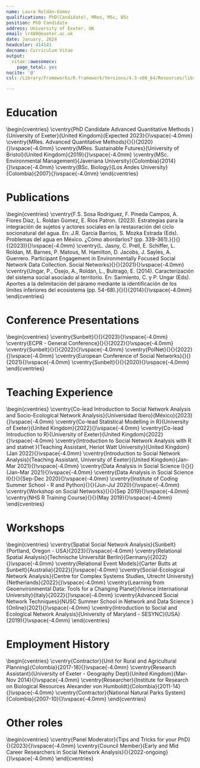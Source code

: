 ```yaml
---
name: Laura Roldán-Gómez
qualifications: PhD(Candidate), MRes, MSc, BSc
position: PhD Candidate
address: University of Exeter, UK
email: lr480@exeter.ac.uk
date: January, 2024
headcolor: 414141
docname: Curriculum Vitae
output:
  vitae::awesomecv:
    page_total: yes
nocite: '@'
csl: /Library/Frameworks/R.framework/Versions/4.3-x86_64/Resources/library/vitae/vitae.csl

---
```





# Education

\begin{cventries}
	\cventry{PhD Candidate Advanced Quantitative Methods }{University of Exeter}{United Kingdom}{Expected 2023}{}\vspace{-4.0mm}
	\cventry{MRes. Advanced Quantitative Methods}{}{}{2020}{}\vspace{-4.0mm}
	\cventry{MRes. Sustainable Futures}{University of Bristol}{United Kingdom}{2019}{}\vspace{-4.0mm}
	\cventry{MSc. Environmental Management}{Javeriana University}{Colombia}{2014}{}\vspace{-4.0mm}
	\cventry{BSc. Biology}{Los Andes University}{Colombia}{2007}{}\vspace{-4.0mm}
\end{cventries}

# Publications

\begin{cventries}
	\cventry{F.S. Sosa Rodriguez, F. Pineda Campos, A. Flores Diaz, L. Roldan Gomez, E. Rios Patron. (2023). Estrategias para la integración de sujetos y actores sociales en la restauración del ciclo socionatural del agua. En: J.R. Garcia Barrios, S. Mozka Estrada (Eds). Problemas del agua en México. ¿Cómo abordarlos? (pp. 339-361).}{}{}{(2023)}{}\vspace{-4.0mm}
	\cventry{L. Jasny, C. Prell, E. Schiffer, L. Roldan, M. Barnes, P. Matous, M. Hamilton, D. Jacobs, J. Sayles, A. Guerrero. Participant Engagement in Environmentally Focused Social Network Data Collection. Social Networks}{}{}{2021}{}\vspace{-4.0mm}
	\cventry{Ungar, P., Osejo, A., Roldán, L., Buitrago, E. (2014). Caracterización del sistema social asociado al territorio. En: Sarmiento, C. y P. Ungar (Eds). Aportes a la delimitación del páramo mediante la identificación de los límites inferiores del ecosistema (pp. 54-68).}{}{}{2014}{}\vspace{-4.0mm}
\end{cventries}

# Conference Presentations

\begin{cventries}
	\cventry{Sunbelt}{}{}{2023}{}\vspace{-4.0mm}
	\cventry{ECPR - General Conference}{}{}{2022}{}\vspace{-4.0mm}
	\cventry{Sunbelt}{}{}{2022}{}\vspace{-4.0mm}
	\cventry{PolNet}{}{}{2022}{}\vspace{-4.0mm}
	\cventry{European Conference of Social Networks}{}{}{2021}{}\vspace{-4.0mm}
	\cventry{Sunbelt}{}{}{2020}{}\vspace{-4.0mm}
\end{cventries}

# Teaching Experience
\begin{cventries}
	\cventry{Co-lead Introduction to Social Network Analysis and Socio-Ecological Network Analysis}{Universidad Ibero}{México}{2023}{}\vspace{-4.0mm}
	\cventry{Co-lead Statistical Modelling in R}{University of Exeter}{United Kingdom}{2022}{}\vspace{-4.0mm}
	\cventry{Co-lead Introduction to R}{University of Exeter}{United Kingdom}{2022}{}\vspace{-4.0mm}
	\cventry{Introduction to Social Network Analysis with R and statnet
}{Teaching Assistant, Heriot Watt University}{United Kingdom}{Jan 2022}{}\vspace{-4.0mm}
	\cventry{Introduction to Social Network Analysis}{Teaching Assistant, University of Exeter}{United Kingdom}{Jan-Mar 2021}{}\vspace{-4.0mm}
	\cventry{Data Analysis in Social Science I}{}{}{Jan-Mar 2021}{}\vspace{-4.0mm}
	\cventry{Data Analysis in Social Science II}{}{}{Sep-Dec 2020}{}\vspace{-4.0mm}
	\cventry{Institute of Coding Summer School - R and Python}{}{}{Jun-Jul 2020}{}\vspace{-4.0mm}
	\cventry{Workshop on Social Networks}{}{}{Sep 2019}{}\vspace{-4.0mm}
	\cventry{NHS R Training Course}{}{}{May 2019}{}\vspace{-4.0mm}
\end{cventries}

# Workshops
\begin{cventries}
	\cventry{Spatial Social Network Analysis}{Sunbelt}{Portland, Oregon - USA}{2023}{}\vspace{-4.0mm}
	\cventry{Relational Spatial Analysis}{Technische Universität Berlin}{Germany}{2022}{}\vspace{-4.0mm}
	\cventry{Relational Event Models}{Carter Butts at Sunbelt}{Australia}{2022}{}\vspace{-4.0mm}
	\cventry{Social-Ecological Network Analysis}{Centre for Complex Systems Studies, Utrecht University}{Netherlands}{2022}{}\vspace{-4.0mm}
	\cventry{Learning from Geoenvironmental Data: Tools for a Changing Planet}{Venice International University}{Italy}{2022}{}\vspace{-4.0mm}
	\cventry{Advanced Social Network Techniques}{NUSC Summer School in Network and Data Science }{Online}{2021}{}\vspace{-4.0mm}
	\cventry{Introduction to Social and Ecological Network Analysis}{University of Maryland - SESYNC}{USA}{2019}{}\vspace{-4.0mm}
\end{cventries}

# Employment History

\begin{cventries}
	\cventry{Contractor}{Unit for Rural and Agricultural Planning}{Colombia}{2017-18}{}\vspace{-4.0mm}
	\cventry{Research Assistant}{University of Exeter - Geography Dept}{United Kingdom}{Mar-Nov 2014}{}\vspace{-4.0mm}
	\cventry{Researcher}{Institute for Research on Biological Resources Alexander von Humboldt}{Colombia}{2011-14}{}\vspace{-4.0mm}
	\cventry{Contractor}{National Natural Parks System}{Colombia}{2007-10}{}\vspace{-4.0mm}
\end{cventries}

# Other roles
\begin{cventries}
	\cventry{Panel Moderator}{Tips and Tricks for your PhD}{}{2023}{}\vspace{-4.0mm}
	\cventry{Council Member}{Early and Mid Career Researchers in Social Network Analysis}{}{2022-ongoing}{}\vspace{-4.0mm}
\end{cventries}
